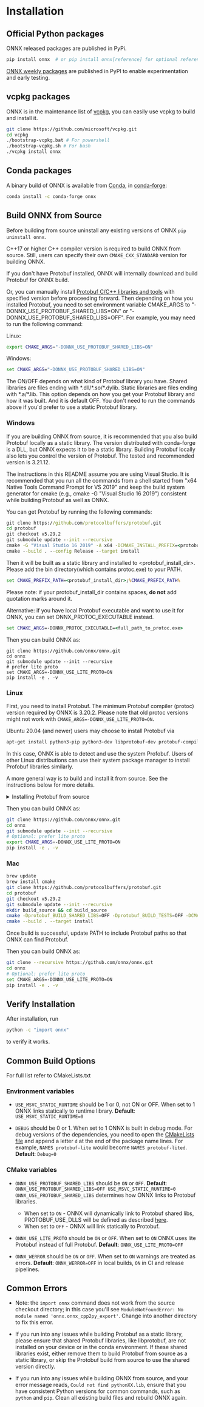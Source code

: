 <!--
Copyright (c) ONNX Project Contributors

SPDX-License-Identifier: Apache-2.0
-->

# Installation

## Official Python packages

ONNX released packages are published in PyPi.

```sh
pip install onnx  # or pip install onnx[reference] for optional reference implementation dependencies
```

[ONNX weekly packages](https://pypi.org/project/onnx-weekly/) are published in PyPI to enable experimentation and early testing.

## vcpkg packages

ONNX is in the maintenance list of [vcpkg](https://github.com/microsoft/vcpkg), you can easily use vcpkg to build and install it.

```sh
git clone https://github.com/microsoft/vcpkg.git
cd vcpkg
./bootstrap-vcpkg.bat # For powershell
./bootstrap-vcpkg.sh # For bash
./vcpkg install onnx
```

## Conda packages

A binary build of ONNX is available from [Conda](https://conda.io), in [conda-forge](https://conda-forge.org/):

```sh
conda install -c conda-forge onnx
```

## Build ONNX from Source

Before building from source uninstall any existing versions of ONNX `pip uninstall onnx`.

C++17 or higher C++ compiler version is required to build ONNX from source. Still, users can specify their own `CMAKE_CXX_STANDARD` version for building ONNX.

If you don't have Protobuf installed, ONNX will internally download and build Protobuf for ONNX build.

Or, you can manually install [Protobuf C/C++ libraries and tools](https://github.com/protocolbuffers/protobuf) with specified version before proceeding forward. Then depending on how you installed Protobuf, you need to set environment variable CMAKE_ARGS to "-DONNX_USE_PROTOBUF_SHARED_LIBS=ON" or "-DONNX_USE_PROTOBUF_SHARED_LIBS=OFF". For example, you may need to run the following command:

Linux:

```sh
export CMAKE_ARGS="-DONNX_USE_PROTOBUF_SHARED_LIBS=ON"
```

Windows:

```bat
set CMAKE_ARGS="-DONNX_USE_PROTOBUF_SHARED_LIBS=ON"
```

The ON/OFF depends on what kind of Protobuf library you have. Shared libraries are files ending with \*.dll/\*.so/\*.dylib. Static libraries are files ending with \*.a/\*.lib. This option depends on how you get your Protobuf library and how it was built. And it is default OFF. You don't need to run the commands above if you'd prefer to use a static Protobuf library.

### Windows

If you are building ONNX from source, it is recommended that you also build Protobuf locally as a static library. The version distributed with conda-forge is a DLL, but ONNX expects it to be a static library. Building Protobuf locally also lets you control the version of Protobuf. The tested and recommended version is 3.21.12.

The instructions in this README assume you are using Visual Studio. It is recommended that you run all the commands from a shell started from "x64 Native Tools Command Prompt for VS 2019" and keep the build system generator for cmake (e.g., cmake -G "Visual Studio 16 2019") consistent while building Protobuf as well as ONNX.

You can get Protobuf by running the following commands:

```bat
git clone https://github.com/protocolbuffers/protobuf.git
cd protobuf
git checkout v5.29.2
git submodule update --init --recursive
cmake -G "Visual Studio 16 2019" -A x64 -DCMAKE_INSTALL_PREFIX=<protobuf_install_dir> -Dprotobuf_MSVC_STATIC_RUNTIME=OFF -Dprotobuf_BUILD_SHARED_LIBS=OFF -Dprotobuf_BUILD_TESTS=OFF -Dprotobuf_BUILD_EXAMPLES=OFF
cmake --build . --config Release --target install
```

Then it will be built as a static library and installed to <protobuf_install_dir>. Please add the bin directory(which contains protoc.exe) to your PATH.

```bat
set CMAKE_PREFIX_PATH=<protobuf_install_dir>;%CMAKE_PREFIX_PATH%
```

Please note: if your protobuf_install_dir contains spaces, **do not** add quotation marks around it.

Alternative: if you have local Protobuf executable and want to use it for ONNX, you can set ONNX_PROTOC_EXECUTABLE instead.

```bat
set CMAKE_ARGS=-DONNX_PROTOC_EXECUTABLE=<full_path_to_protoc.exe>
```

Then you can build ONNX as:

```
git clone https://github.com/onnx/onnx.git
cd onnx
git submodule update --init --recursive
# prefer lite proto
set CMAKE_ARGS=-DONNX_USE_LITE_PROTO=ON
pip install -e . -v
```

### Linux

First, you need to install Protobuf. The minimum Protobuf compiler (protoc) version required by ONNX is 3.20.2. Please note that old protoc versions might not work with `CMAKE_ARGS=-DONNX_USE_LITE_PROTO=ON`.

Ubuntu 20.04 (and newer) users may choose to install Protobuf via

```sh
apt-get install python3-pip python3-dev libprotobuf-dev protobuf-compiler
```
In this case, ONNX is able to detect and use the system Profobuf. Users of other Linux distributions can use their system package manager to install Profobuf libraries similarly.

A more general way is to build and install it from source. See the instructions below for more details.

<details>
  <summary> Installing Protobuf from source </summary>

```sh
  git clone https://github.com/protocolbuffers/protobuf.git
  cd protobuf
  git checkout v5.29.2
  git submodule update --init --recursive
  mkdir build_source && cd build_source
  cmake -Dprotobuf_BUILD_SHARED_LIBS=OFF -DCMAKE_INSTALL_PREFIX=/usr -Dprotobuf_BUILD_TESTS=OFF -DCMAKE_BUILD_TYPE=Release -DCMAKE_POSITION_INDEPENDENT_CODE=ON ..
  cmake --build . --target install
```

  Here "-DCMAKE_POSITION_INDEPENDENT_CODE=ON" is crucial. By default static libraries are built without "-fPIC" flag, they are not position independent code. But shared libraries must be position independent code. Python C/C++ extensions(like ONNX) are shared libraries. So if a static library was not built with "-fPIC", it can't be linked to such a shared library.

  Once build is successful, update PATH to include Protobuf paths so that ONNX can find Protobuf.

</details>

Then you can build ONNX as:

```sh
git clone https://github.com/onnx/onnx.git
cd onnx
git submodule update --init --recursive
# Optional: prefer lite proto
export CMAKE_ARGS=-DONNX_USE_LITE_PROTO=ON
pip install -e . -v
```

### Mac

```sh
brew update
brew install cmake
git clone https://github.com/protocolbuffers/protobuf.git
cd protobuf
git checkout v5.29.2
git submodule update --init --recursive
mkdir build_source && cd build_source
cmake -Dprotobuf_BUILD_SHARED_LIBS=OFF -Dprotobuf_BUILD_TESTS=OFF -DCMAKE_BUILD_TYPE=Release -DCMAKE_POSITION_INDEPENDENT_CODE=ON ..
cmake --build . --target install
```

Once build is successful, update PATH to include Protobuf paths so that ONNX can find Protobuf.

Then you can build ONNX as:

```sh
git clone --recursive https://github.com/onnx/onnx.git
cd onnx
# Optional: prefer lite proto
set CMAKE_ARGS=-DONNX_USE_LITE_PROTO=ON
pip install -e . -v
```

## Verify Installation

After installation, run

```sh
python -c "import onnx"
```

to verify it works.

## Common Build Options

For full list refer to CMakeLists.txt

### Environment variables

* `USE_MSVC_STATIC_RUNTIME` should be 1 or 0, not ON or OFF. When set to 1 ONNX links statically to runtime library.
**Default**: `USE_MSVC_STATIC_RUNTIME=0`

* `DEBUG` should be 0 or 1. When set to 1 ONNX is built in debug mode. For debug versions of the dependencies, you need to open the [CMakeLists file](https://github.com/onnx/onnx/blob/main/CMakeLists.txt) and append a letter `d` at the end of the package name lines. For example, `NAMES protobuf-lite` would become `NAMES protobuf-lited`.
**Default**: `Debug=0`

### CMake variables

* `ONNX_USE_PROTOBUF_SHARED_LIBS` should be `ON` or `OFF`.
**Default**: `ONNX_USE_PROTOBUF_SHARED_LIBS=OFF USE_MSVC_STATIC_RUNTIME=0`
`ONNX_USE_PROTOBUF_SHARED_LIBS` determines how ONNX links to Protobuf libraries.
  * When set to `ON` - ONNX will dynamically link to Protobuf shared libs, PROTOBUF_USE_DLLS will be defined as described [here](https://github.com/protocolbuffers/protobuf/blob/main/cmake/README.md#dlls-vs-static-linking).
  * When set to `OFF` - ONNX will link statically to Protobuf.

* `ONNX_USE_LITE_PROTO` should be `ON` or `OFF`. When set to `ON` ONNX uses lite Protobuf instead of full Protobuf.
**Default**: `ONNX_USE_LITE_PROTO=OFF`

* `ONNX_WERROR` should be `ON` or `OFF`. When set to `ON` warnings are treated as errors.
**Default**: `ONNX_WERROR=OFF` in local builds, `ON` in CI and release pipelines.

## Common Errors

* Note: the `import onnx` command does not work from the source checkout directory; in this case you'll see `ModuleNotFoundError: No module named 'onnx.onnx_cpp2py_export'`. Change into another directory to fix this error.

* If you run into any issues while building Protobuf as a static library, please ensure that shared Protobuf libraries, like libprotobuf, are not installed on your device or in the conda environment. If these shared libraries exist, either remove them to build Protobuf from source as a static library, or skip the Protobuf build from source to use the shared version directly.

* If you run into any issues while building ONNX from source, and your error message reads, `Could not find pythonXX.lib`, ensure that you have consistent Python versions for common commands, such as `python` and `pip`. Clean all existing build files and rebuild ONNX again.
